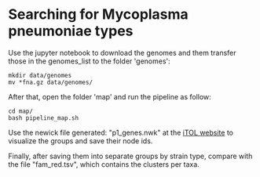 # Searching for Mycoplasma pneumoniae types

Use the jupyter notebook to download the genomes and them transfer those in the genomes_list to the folder 'genomes':

```
mkdir data/genomes
mv *fna.gz data/genomes/
```

After that, open the folder 'map' and run the pipeline as follow:

```
cd map/
bash pipeline_map.sh
```

Use the newick file generated: "p1_genes.nwk" at the [iTOL website](itol.embl.de/)
to visualize the groups and save their node ids.

Finally, after saving them into separate groups by strain type,
compare with the file "fam_red.tsv", which contains the
clusters per taxa.

